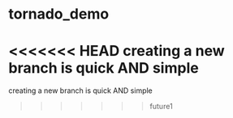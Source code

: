 # tornado_demo
<<<<<<< HEAD
creating a new branch is quick AND simple
=======
creating a new branch is quick AND simple
>>>>>>> future1

